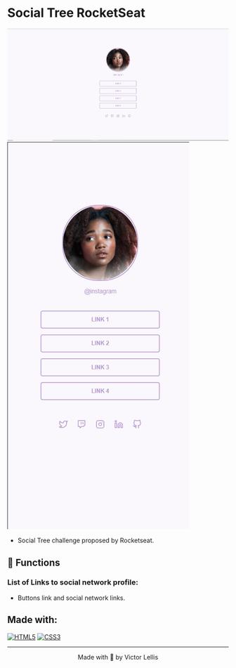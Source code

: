 # Social Tree RocketSeat

<img src="assets/desktop.jpg" alt="Social tree - Desktop">
<img src="assets/mobile.jpg" alt="Social tree - Mobile">

- Social Tree challenge proposed by Rocketseat.

## 🔧 Functions

### List of Links to social network profile:
- Buttons link and social network links.

## Made with:
[![HTML5](https://img.shields.io/badge/HTML5-E34F26?style=for-the-badge&logo=html5&logoColor=white)](https://developer.mozilla.org/pt-BR/docs/Web/HTML)
[![CSS3](https://img.shields.io/badge/CSS3-1572B6?style=for-the-badge&logo=css3&logoColor=white)](https://developer.mozilla.org/pt-BR/docs/Web/CSS)

---

<p align="center">Made with 💜 by Victor Lellis</p>